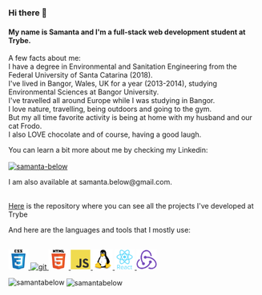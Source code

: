 ### Hi there 👋

#### My name is Samanta and I'm a full-stack web development student at Trybe.

A few facts about me: <br/>
I have a degree in Environmental and Sanitation Engineering from the Federal University of Santa Catarina (2018). <br/>
I've lived in Bangor, Wales, UK for a year (2013-2014), studying Environmental Sciences at Bangor University. <br/>
I've travelled all around Europe while I was studying in Bangor. <br/>
I love nature, travelling, being outdoors and going to the gym. <br/>
But my all time favorite activity is being at home with my husband and our cat Frodo. <br/>
I also LOVE chocolate and of course, having a good laugh. <br/>

You can learn a bit more about me by checking my Linkedin:
<p align="left">
<a href="https://linkedin.com/in/samanta-below" target="blank"><img align="center" src="https://cdn.jsdelivr.net/npm/simple-icons@3.0.1/icons/linkedin.svg" alt="samanta-below" height="30" width="40" /></a>
</p>
I am also available at samanta.below@gmail.com. <br/>
<br/>

<p><a href="https://github.com/samantabelow/trybe-projects">Here</a> is the repository where you can see all the projects I've developed at Trybe</p>

And here are the languages and tools that I mostly use: <br/>
<br/>
<p align="left"> <a href="https://www.w3schools.com/css/" target="_blank"> <img src="https://raw.githubusercontent.com/devicons/devicon/master/icons/css3/css3-original-wordmark.svg" alt="css3" width="40" height="40"/> </a> <a href="https://git-scm.com/" target="_blank"> <img src="https://www.vectorlogo.zone/logos/git-scm/git-scm-icon.svg" alt="git" width="40" height="40"/> </a> <a href="https://www.w3.org/html/" target="_blank"> <img src="https://raw.githubusercontent.com/devicons/devicon/master/icons/html5/html5-original-wordmark.svg" alt="html5" width="40" height="40"/> </a> <a href="https://developer.mozilla.org/en-US/docs/Web/JavaScript" target="_blank"> <img src="https://raw.githubusercontent.com/devicons/devicon/master/icons/javascript/javascript-original.svg" alt="javascript" width="40" height="40"/> </a> <a href="https://www.linux.org/" target="_blank"> <img src="https://raw.githubusercontent.com/devicons/devicon/master/icons/linux/linux-original.svg" alt="linux" width="40" height="40"/> </a> <a href="https://reactjs.org/" target="_blank"> <img src="https://raw.githubusercontent.com/devicons/devicon/master/icons/react/react-original-wordmark.svg" alt="react" width="40" height="40"/> </a> <a href="https://redux.js.org" target="_blank"> <img src="https://raw.githubusercontent.com/devicons/devicon/master/icons/redux/redux-original.svg" alt="redux" width="40" height="40"/> </a> </p>

<p><img align="left" src="https://github-readme-stats.vercel.app/api/top-langs?username=samantabelow&show_icons=true&locale=en&layout=compact" alt="samantabelow" /></p>

<p>&nbsp;<img align="center" src="https://github-readme-stats.vercel.app/api?username=samantabelow&show_icons=true&locale=en" alt="samantabelow" /></p>
